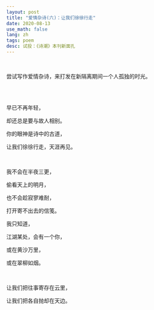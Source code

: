 ```yaml
---
layout: post
title: "爱情杂诗(六)：让我们徐徐行走"
date: 2020-08-13
use_math: false
lang: zh
tags: poem
desc: 试投：《诗潮》本刊新面孔
---
```


<br>

尝试写作爱情杂诗，来打发在新隔离期间一个人孤独的时光。

<br>

<br>

早已不再年轻，

却还总是要与故人相别。

你的眼神是诗中的古道，

让我们徐徐行走，天涯再见。

<br>

我不会在半夜三更，

偷看天上的明月，

也不会趁寂寥难耐，

打开寄不出去的信笺。

我只知道，

江湖某处，会有一个你，

或在黄沙万里，

或在翠柳如烟。

<br>

让我们把往事寄存在云里，

让我们把各自抛却在天边。

